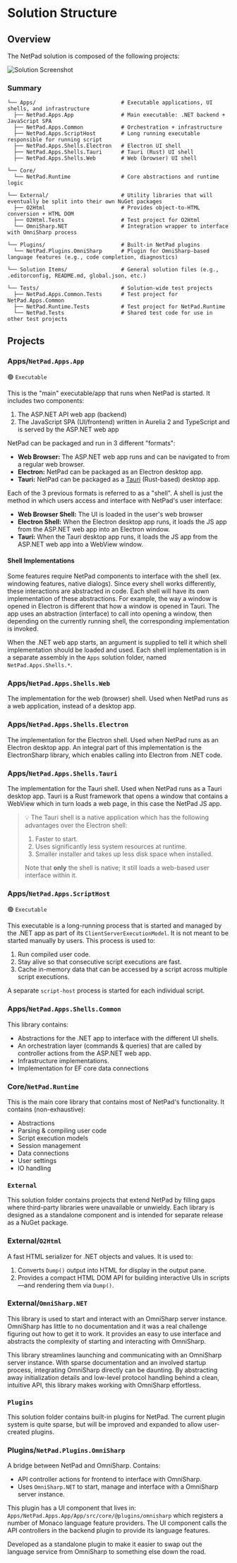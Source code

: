 # Solution Structure

## Overview

The NetPad solution is composed of the following projects:

![Solution Screenshot](../images/solution-projects.png)

### Summary 

```
└── Apps/                           # Executable applications, UI shells, and infrastructure
  ├── NetPad.Apps.App               # Main executable: .NET backend + JavaScript SPA
  ├── NetPad.Apps.Common            # Orchestration + infrastructure
  ├── NetPad.Apps.ScriptHost        # Long running executable responsible for running script
  ├── NetPad.Apps.Shells.Electron   # Electron UI shell
  ├── NetPad.Apps.Shells.Tauri      # Tauri (Rust) UI shell
  ├── NetPad.Apps.Shells.Web        # Web (browser) UI shell

└── Core/
  └── NetPad.Runtime                # Core abstractions and runtime logic

└── External/                       # Utility libraries that will eventually be split into their own NuGet packages
  ├── O2Html                        # Provides object-to-HTML conversion + HTML DOM
  ├── O2Html.Tests                  # Test project for O2Html
  └── OmniSharp.NET                 # Integration wrapper to interface with OmniSharp process

└── Plugins/                        # Built-in NetPad plugins
  └── NetPad.Plugins.OmniSharp      # Plugin for OmniSharp-based language features (e.g., code completion, diagnostics)

└── Solution Items/                 # General solution files (e.g., .editorconfig, README.md, global.json, etc.)

└── Tests/                          # Solution-wide test projects
  ├── NetPad.Apps.Common.Tests      # Test project for NetPad.Apps.Common
  ├── NetPad.Runtime.Tests          # Test project for NetPad.Runtime
  └── NetPad.Tests                  # Shared test code for use in other test projects
```

## Projects

### Apps/`NetPad.Apps.App`

🟢 `Executable`

This is the "main" executable/app that runs when NetPad is started. It includes two components:

1. The ASP.NET API web app (backend)
2. The JavaScript SPA (UI/frontend) written in Aurelia 2 and TypeScript and is served by the ASP.NET web app

NetPad can be packaged and run in 3 different "formats":

- **Web Browser:** The ASP.NET web app runs and can be navigated to from a regular web browser.
- **Electron:** NetPad can be packaged as an Electron desktop app.
- **Tauri:** NetPad can be packaged as a [Tauri](https://v2.tauri.app/) (Rust-based) desktop app.

Each of the 3 previous formats is referred to as a "shell". A shell is just the method in which users access and
interface with NetPad's user interface:

- **Web Browser Shell:** The UI is loaded in the user's web browser
- **Electron Shell:** When the Electron desktop app runs, it loads the JS app from the ASP.NET web app into an Electron
  window.
- **Tauri:** When the Tauri desktop app runs, it loads the JS app from the ASP.NET web app into a WebView window.

#### Shell Implementations

Some features require NetPad components to interface with the shell (ex. windowing features, native dialogs). Since
every shell works differently, these interactions are abstracted in code. Each shell will have its own implementation of
these abstractions. For example, the way a window is opened in Electron is different that how a window is opened in
Tauri. The app uses an abstraction (interface) to call into opening a window, then depending on the currently running
shell, the corresponding implementation is invoked.

When the .NET web app starts, an argument is supplied to tell it which shell implementation should be loaded and used.
Each shell implementation is in a separate assembly in the `Apps` solution folder, named `NetPad.Apps.Shells.*`.

### Apps/`NetPad.Apps.Shells.Web`

The implementation for the web (browser) shell. Used when NetPad runs as a web application, instead of a desktop app.

### Apps/`NetPad.Apps.Shells.Electron`

The implementation for the Electron shell. Used when NetPad runs as an Electron desktop app. An integral part of this
implementation is the ElectronSharp library, which enables calling into Electron from .NET code.

### Apps/`NetPad.Apps.Shells.Tauri`

The implementation for the Tauri shell. Used when NetPad runs as a Tauri desktop app. Tauri is a Rust framework that
opens a window that contains a WebView which in turn loads a web page, in this case the NetPad JS app.

> :bulb:
> The Tauri shell is a native application which has the following advantages over the Electron shell:
> 1. Faster to start.
> 2. Uses significantly less system resources at runtime.
> 3. Smaller installer and takes up less disk space when installed.
>
> Note that **only** the shell is native; it still loads a web-based user interface within it.

### Apps/`NetPad.Apps.ScriptHost`

🟢 `Executable`

This executable is a long-running process that is started and managed by the .NET app as part of its
`ClientServerExecutionModel`. It is not meant to be started manually by users. This process is used to:

1. Run compiled user code.
2. Stay alive so that consecutive script executions are fast.
3. Cache in-memory data that can be accessed by a script across multiple script executions.

A separate `script-host` process is started for each individual script.

### Apps/`NetPad.Apps.Shells.Common`

This library contains:

- Abstractions for the .NET app to interface with the different UI shells.
- An orchestration layer (commands & queries) that are called by controller actions from the ASP.NET web app.
- Infrastructure implementations.
- Implementation for EF core data connections

### Core/`NetPad.Runtime`

This is the main core library that contains most of NetPad's functionality. It contains (non-exhaustive):

- Abstractions
- Parsing & compiling user code
- Script execution models
- Session management
- Data connections
- User settings
- IO handling

### `External`

This solution folder contains projects that extend NetPad by filling gaps where third-party libraries were unavailable
or unwieldy. Each library is designed as a standalone component and is intended for separate release as a NuGet package.

### External/`O2Html`

A fast HTML serializer for .NET objects and values. It is used to:

1. Converts `Dump()` output into HTML for display in the output pane.
2. Provides a compact HTML DOM API for building interactive UIs in scripts—and rendering them via `Dump()`.

### External/`OmniSharp.NET`

This library is used to start and interact with an OmniSharp server instance. OmniSharp has little to no documentation
and it was a real challenge figuring out how to get it to work. It provides an easy to use interface and abstracts the
complexity of starting and interacting with OmniSharp.

This library streamlines launching and communicating with an OmniSharp server instance. With sparse documentation and an
involved startup process, integrating OmniSharp directly can be daunting. By abstracting away initialization details and
low-level protocol handling behind a clean, intuitive API, this library makes working with OmniSharp effortless.

### `Plugins`

This solution folder contains built-in plugins for NetPad. The current plugin system is quite sparse, but will be
improved and expanded to allow user-created plugins.

### Plugins/`NetPad.Plugins.OmniSharp`

A bridge between NetPad and OmniSharp. Contains:

- API controller actions for frontend to interface with OmniSharp.
- Uses `OmniSharp.NET` to start, manage and interface with a OmniSharp server instance.

This plugin has a UI component that lives in: `Apps/NetPad.Apps.App/App/src/core/@plugins/omnisharp` which registers a
number of Monaco language feature providers. The UI component calls the API controllers in the backend plugin to provide
its language features.

Developed as a standalone plugin to make it easier to swap out the language service from OmniSharp to something else
down the road.
